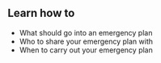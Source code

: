 ## Learn how to

- What should go into an emergency plan
- Who to share your emergency plan with
- When to carry out your emergency plan

